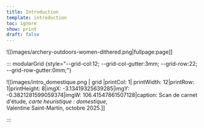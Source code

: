 ```yaml
---
title: Introduction
template: introduction
toc: ignore
show: print
draft: false
---
```


![[images/archery-outdoors-women-dithered.png|fullpage:page]]

<breakpage />

::: modularGrid {style="--grid-col:12; --grid-col-gutter:3mm; --grid-row:22; --grid-row-gutter:0mm;"}

![[images/intro_domestique.png | grid |printCol: 1| printWidth: 12|printRow: 1|printHeight: 8|imgX: -3.13419325639285|imgY: -0.3821281599059374|imgW: 106.41547861507128|caption: Scan de carnet d'étude, *carte heuristique : domestique*, <br> Valentine Saint-Martin, octobre 2025.]]

:::